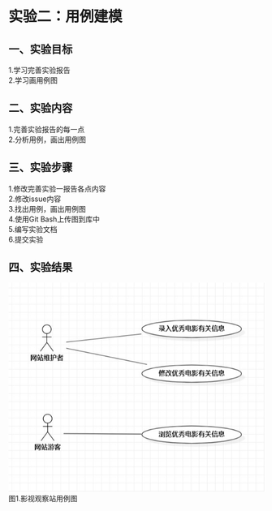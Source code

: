 # 实验二：用例建模

## 一、实验目标

1.学习完善实验报告  
2.学习画用例图  

## 二、实验内容

1.完善实验报告的每一点  
2.分析用例，画出用例图  

## 三、实验步骤

1.修改完善实验一报告各点内容  
2.修改issue内容  
3.找出用例，画出用例图  
4.使用Git Bash上传图到库中  
5.编写实验文档  
6.提交实验  

## 四、实验结果

![用例图](Lab2_UseCaseDiagram.jpg)  
图1.影视观察站用例图
